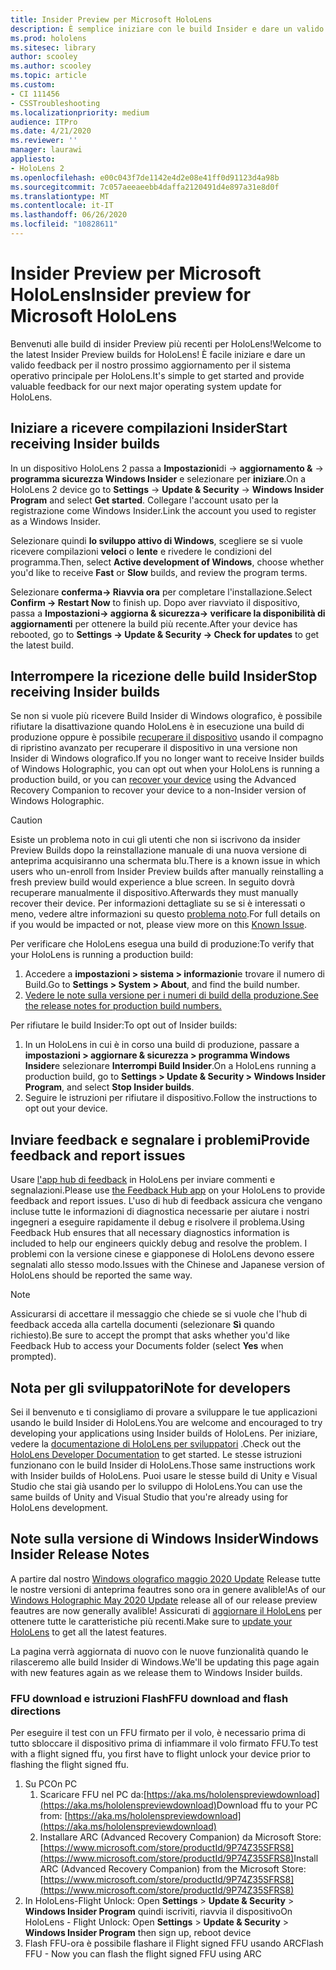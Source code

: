 ```yaml
---
title: Insider Preview per Microsoft HoloLens
description: È semplice iniziare con le build Insider e dare un valido feedback per il nostro prossimo aggiornamento per il sistema operativo principale per HoloLens.
ms.prod: hololens
ms.sitesec: library
author: scooley
ms.author: scooley
ms.topic: article
ms.custom:
- CI 111456
- CSSTroubleshooting
ms.localizationpriority: medium
audience: ITPro
ms.date: 4/21/2020
ms.reviewer: ''
manager: laurawi
appliesto:
- HoloLens 2
ms.openlocfilehash: e00c043f7de1142e4d2e08e41ff0d91123d4a98b
ms.sourcegitcommit: 7c057aeeaeebb4daffa2120491d4e897a31e8d0f
ms.translationtype: MT
ms.contentlocale: it-IT
ms.lasthandoff: 06/26/2020
ms.locfileid: "10828611"
---
```

# <span data-ttu-id="5dd99-103">Insider Preview per Microsoft HoloLens</span><span class="sxs-lookup"><span data-stu-id="5dd99-103">Insider preview for Microsoft HoloLens</span></span>

<span data-ttu-id="5dd99-104">Benvenuti alle build di insider Preview più recenti per HoloLens!</span><span class="sxs-lookup"><span data-stu-id="5dd99-104">Welcome to the latest Insider Preview builds for HoloLens!</span></span>  <span data-ttu-id="5dd99-105">È facile iniziare e dare un valido feedback per il nostro prossimo aggiornamento per il sistema operativo principale per HoloLens.</span><span class="sxs-lookup"><span data-stu-id="5dd99-105">It's simple to get started and provide valuable feedback for our next major operating system update for HoloLens.</span></span>

## <span data-ttu-id="5dd99-106">Iniziare a ricevere compilazioni Insider</span><span class="sxs-lookup"><span data-stu-id="5dd99-106">Start receiving Insider builds</span></span>

<span data-ttu-id="5dd99-107">In un dispositivo HoloLens 2 passa a **Impostazioni**di  ->  **aggiornamento &**  ->  **programma sicurezza Windows Insider** e selezionare per **iniziare**.</span><span class="sxs-lookup"><span data-stu-id="5dd99-107">On a HoloLens 2 device go to **Settings** -> **Update & Security** -> **Windows Insider Program** and select **Get started**.</span></span> <span data-ttu-id="5dd99-108">Collegare l'account usato per la registrazione come Windows Insider.</span><span class="sxs-lookup"><span data-stu-id="5dd99-108">Link the account you used to register as a Windows Insider.</span></span>

<span data-ttu-id="5dd99-109">Selezionare quindi **lo sviluppo attivo di Windows**, scegliere se si vuole ricevere compilazioni **veloci** o **lente** e rivedere le condizioni del programma.</span><span class="sxs-lookup"><span data-stu-id="5dd99-109">Then, select **Active development of Windows**, choose whether you'd like to receive **Fast** or **Slow** builds, and review the program terms.</span></span>

<span data-ttu-id="5dd99-110">Selezionare **conferma-> Riavvia ora** per completare l'installazione.</span><span class="sxs-lookup"><span data-stu-id="5dd99-110">Select **Confirm -> Restart Now** to finish up.</span></span> <span data-ttu-id="5dd99-111">Dopo aver riavviato il dispositivo, passa a **Impostazioni-> aggiorna & sicurezza-> verificare la disponibilità di aggiornamenti** per ottenere la build più recente.</span><span class="sxs-lookup"><span data-stu-id="5dd99-111">After your device has rebooted, go to **Settings -> Update & Security -> Check for updates** to get the latest build.</span></span>

## <span data-ttu-id="5dd99-112">Interrompere la ricezione delle build Insider</span><span class="sxs-lookup"><span data-stu-id="5dd99-112">Stop receiving Insider builds</span></span>

<span data-ttu-id="5dd99-113">Se non si vuole più ricevere Build Insider di Windows olografico, è possibile rifiutare la disattivazione quando HoloLens è in esecuzione una build di produzione oppure è possibile [recuperare il dispositivo](hololens-recovery.md) usando il compagno di ripristino avanzato per recuperare il dispositivo in una versione non Insider di Windows olografico.</span><span class="sxs-lookup"><span data-stu-id="5dd99-113">If you no longer want to receive Insider builds of Windows Holographic, you can opt out when your HoloLens is running a production build, or you can [recover your device](hololens-recovery.md) using the Advanced Recovery Companion to recover your device to a non-Insider version of Windows Holographic.</span></span>

> [!CAUTION]
> <span data-ttu-id="5dd99-114">Esiste un problema noto in cui gli utenti che non si iscrivono da insider Preview Builds dopo la reinstallazione manuale di una nuova versione di anteprima acquisiranno una schermata blu.</span><span class="sxs-lookup"><span data-stu-id="5dd99-114">There is a known issue in which users who un-enroll from Insider Preview builds after manually reinstalling a fresh preview build would experience a blue screen.</span></span> <span data-ttu-id="5dd99-115">In seguito dovrà recuperare manualmente il dispositivo.</span><span class="sxs-lookup"><span data-stu-id="5dd99-115">Afterwards they must manually recover their device.</span></span> <span data-ttu-id="5dd99-116">Per informazioni dettagliate su se si è interessati o meno, vedere altre informazioni su questo [problema noto](https://docs.microsoft.com/hololens/hololens-known-issues?source=docs#blue-screen-is-shown-after-unenrolling-from-insider-preview-builds-on-a-device-reflashed-with-a-insider-build).</span><span class="sxs-lookup"><span data-stu-id="5dd99-116">For full details on if you would be impacted or not, please view more on this [Known Issue](https://docs.microsoft.com/hololens/hololens-known-issues?source=docs#blue-screen-is-shown-after-unenrolling-from-insider-preview-builds-on-a-device-reflashed-with-a-insider-build).</span></span>

<span data-ttu-id="5dd99-117">Per verificare che HoloLens esegua una build di produzione:</span><span class="sxs-lookup"><span data-stu-id="5dd99-117">To verify that your HoloLens is running a production build:</span></span>

1. <span data-ttu-id="5dd99-118">Accedere a **impostazioni > sistema > informazioni**e trovare il numero di Build.</span><span class="sxs-lookup"><span data-stu-id="5dd99-118">Go to **Settings > System > About**, and find the build number.</span></span>
1. [<span data-ttu-id="5dd99-119">Vedere le note sulla versione per i numeri di build della produzione.</span><span class="sxs-lookup"><span data-stu-id="5dd99-119">See the release notes for production build numbers.</span></span>](hololens-release-notes.md)

<span data-ttu-id="5dd99-120">Per rifiutare le build Insider:</span><span class="sxs-lookup"><span data-stu-id="5dd99-120">To opt out of Insider builds:</span></span>

1. <span data-ttu-id="5dd99-121">In un HoloLens in cui è in corso una build di produzione, passare a **impostazioni > aggiornare & sicurezza > programma Windows Insider**e selezionare **Interrompi Build Insider**.</span><span class="sxs-lookup"><span data-stu-id="5dd99-121">On a HoloLens running a production build, go to **Settings > Update & Security > Windows Insider Program**, and select **Stop Insider builds**.</span></span>
1. <span data-ttu-id="5dd99-122">Seguire le istruzioni per rifiutare il dispositivo.</span><span class="sxs-lookup"><span data-stu-id="5dd99-122">Follow the instructions to opt out your device.</span></span>



## <span data-ttu-id="5dd99-123">Inviare feedback e segnalare i problemi</span><span class="sxs-lookup"><span data-stu-id="5dd99-123">Provide feedback and report issues</span></span>

<span data-ttu-id="5dd99-124">Usare [l'app hub di feedback](hololens-feedback.md) in HoloLens per inviare commenti e segnalazioni.</span><span class="sxs-lookup"><span data-stu-id="5dd99-124">Please use [the Feedback Hub app](hololens-feedback.md) on your HoloLens to provide feedback and report issues.</span></span> <span data-ttu-id="5dd99-125">L'uso di hub di feedback assicura che vengano incluse tutte le informazioni di diagnostica necessarie per aiutare i nostri ingegneri a eseguire rapidamente il debug e risolvere il problema.</span><span class="sxs-lookup"><span data-stu-id="5dd99-125">Using Feedback Hub ensures that all necessary diagnostics information is included to help our engineers quickly debug and resolve the problem.</span></span>  <span data-ttu-id="5dd99-126">I problemi con la versione cinese e giapponese di HoloLens devono essere segnalati allo stesso modo.</span><span class="sxs-lookup"><span data-stu-id="5dd99-126">Issues with the Chinese and Japanese version of HoloLens should be reported the same way.</span></span>

> [!NOTE]
> <span data-ttu-id="5dd99-127">Assicurarsi di accettare il messaggio che chiede se si vuole che l'hub di feedback acceda alla cartella documenti (selezionare **Sì** quando richiesto).</span><span class="sxs-lookup"><span data-stu-id="5dd99-127">Be sure to accept the prompt that asks whether you'd like Feedback Hub to access your Documents folder (select **Yes** when prompted).</span></span>

## <span data-ttu-id="5dd99-128">Nota per gli sviluppatori</span><span class="sxs-lookup"><span data-stu-id="5dd99-128">Note for developers</span></span>

<span data-ttu-id="5dd99-129">Sei il benvenuto e ti consigliamo di provare a sviluppare le tue applicazioni usando le build Insider di HoloLens.</span><span class="sxs-lookup"><span data-stu-id="5dd99-129">You are welcome and encouraged to try developing your applications using Insider builds of HoloLens.</span></span>  <span data-ttu-id="5dd99-130">Per iniziare, vedere la [documentazione di HoloLens per sviluppatori](https://developer.microsoft.com/windows/mixed-reality/development) .</span><span class="sxs-lookup"><span data-stu-id="5dd99-130">Check out the [HoloLens Developer Documentation](https://developer.microsoft.com/windows/mixed-reality/development) to get started.</span></span> <span data-ttu-id="5dd99-131">Le stesse istruzioni funzionano con le build Insider di HoloLens.</span><span class="sxs-lookup"><span data-stu-id="5dd99-131">Those same instructions work with Insider builds of HoloLens.</span></span>  <span data-ttu-id="5dd99-132">Puoi usare le stesse build di Unity e Visual Studio che stai già usando per lo sviluppo di HoloLens.</span><span class="sxs-lookup"><span data-stu-id="5dd99-132">You can use the same builds of Unity and Visual Studio that you're already using for HoloLens development.</span></span>


## <span data-ttu-id="5dd99-133">Note sulla versione di Windows Insider</span><span class="sxs-lookup"><span data-stu-id="5dd99-133">Windows Insider Release Notes</span></span>

<span data-ttu-id="5dd99-134">A partire dal nostro [Windows olografico maggio 2020 Update](hololens-release-notes.md) Release tutte le nostre versioni di anteprima feautres sono ora in genere avalible!</span><span class="sxs-lookup"><span data-stu-id="5dd99-134">As of our [Windows Holographic May 2020 Update](hololens-release-notes.md) release all of our release preview feautres are now generally avalible!</span></span> <span data-ttu-id="5dd99-135">Assicurati di [aggiornare il HoloLens](hololens-update-hololens.md) per ottenere tutte le caratteristiche più recenti.</span><span class="sxs-lookup"><span data-stu-id="5dd99-135">Make sure to [update your HoloLens](hololens-update-hololens.md) to get all the latest features.</span></span>  

<span data-ttu-id="5dd99-136">La pagina verrà aggiornata di nuovo con le nuove funzionalità quando le rilasceremo alle build Insider di Windows.</span><span class="sxs-lookup"><span data-stu-id="5dd99-136">We'll be updating this page again with new features again as we release them to Windows Insider builds.</span></span> 

### <span data-ttu-id="5dd99-137">FFU download e istruzioni Flash</span><span class="sxs-lookup"><span data-stu-id="5dd99-137">FFU download and flash directions</span></span>
<span data-ttu-id="5dd99-138">Per eseguire il test con un FFU firmato per il volo, è necessario prima di tutto sbloccare il dispositivo prima di infiammare il volo firmato FFU.</span><span class="sxs-lookup"><span data-stu-id="5dd99-138">To test with a flight signed ffu, you first have to flight unlock your device prior to flashing the flight signed ffu.</span></span>
1. <span data-ttu-id="5dd99-139">Su PC</span><span class="sxs-lookup"><span data-stu-id="5dd99-139">On PC</span></span>
    1. <span data-ttu-id="5dd99-140">Scaricare FFU nel PC da:[https://aka.ms/hololenspreviewdownload](https://aka.ms/hololenspreviewdownload)</span><span class="sxs-lookup"><span data-stu-id="5dd99-140">Download ffu to your PC from: [https://aka.ms/hololenspreviewdownload](https://aka.ms/hololenspreviewdownload)</span></span>
    1. <span data-ttu-id="5dd99-141">Installare ARC (Advanced Recovery Companion) da Microsoft Store:[https://www.microsoft.com/store/productId/9P74Z35SFRS8](https://www.microsoft.com/store/productId/9P74Z35SFRS8)</span><span class="sxs-lookup"><span data-stu-id="5dd99-141">Install ARC (Advanced Recovery Companion) from the Microsoft Store: [https://www.microsoft.com/store/productId/9P74Z35SFRS8](https://www.microsoft.com/store/productId/9P74Z35SFRS8)</span></span> 
1. <span data-ttu-id="5dd99-142">In HoloLens-Flight Unlock: Open **Settings**  >  **Update & Security**  >  **Windows Insider Program** quindi iscriviti, riavvia il dispositivo</span><span class="sxs-lookup"><span data-stu-id="5dd99-142">On HoloLens - Flight Unlock: Open **Settings** > **Update & Security** > **Windows Insider Program** then sign up, reboot device</span></span>
1. <span data-ttu-id="5dd99-143">Flash FFU-ora è possibile flashare il Flight signed FFU usando ARC</span><span class="sxs-lookup"><span data-stu-id="5dd99-143">Flash FFU - Now you can flash the flight signed FFU using ARC</span></span> 
